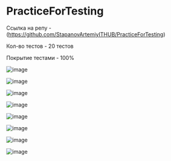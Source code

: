 # PracticeForTesting

Ссылка на репу - (https://github.com/StapanovArtemiyITHUB/PracticeForTesting)

Кол-во тестов - 20 тестов

Покрытие тестами - 100%


![image](https://github.com/StapanovArtemiyITHUB/PracticeForTesting/blob/main/Sreens/Screenshot_1.jpg)

![image](https://github.com/DoktorAssering/ServerGolang/blob/main/Assets/Screen_2.jpg)

![image](https://github.com/DoktorAssering/ServerGolang/blob/main/Assets/Screen_3.jpg)

![image](https://github.com/DoktorAssering/ServerGolang/blob/main/Assets/Screen_4.jpg)

![image](https://github.com/DoktorAssering/ServerGolang/blob/main/Assets/Screen_5.jpg)

![image](https://github.com/DoktorAssering/ServerGolang/blob/main/Assets/Screen_6.jpg)

![image](https://github.com/DoktorAssering/ServerGolang/blob/main/Assets/Screen_7.jpg)

![image](https://github.com/DoktorAssering/ServerGolang/blob/main/Assets/Screen_8.jpg)
